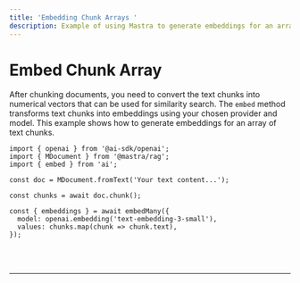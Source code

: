 ```yaml
---
title: 'Embedding Chunk Arrays '
description: Example of using Mastra to generate embeddings for an array of text chunks for similarity search.
---
```


# Embed Chunk Array

After chunking documents, you need to convert the text chunks into numerical vectors that can be used for similarity search. The `embed` method transforms text chunks into embeddings using your chosen provider and model. This example shows how to generate embeddings for an array of text chunks.

```tsx copy
import { openai } from '@ai-sdk/openai';
import { MDocument } from '@mastra/rag';
import { embed } from 'ai';

const doc = MDocument.fromText('Your text content...');

const chunks = await doc.chunk();

const { embeddings } = await embedMany({
  model: openai.embedding('text-embedding-3-small'),
  values: chunks.map(chunk => chunk.text),
});
```

<br />
<br />
<hr className="dark:border-[#404040] border-gray-300" />
<br />
<br />
<GithubLink
  link={
    "https://github.com/mastra-ai/mastra/blob/main/examples/basics/rag/embed-chunk-array"
  }
/>
